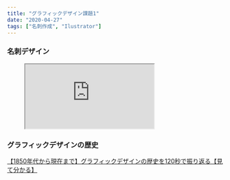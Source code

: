 ```yaml
---
title: "グラフィックデザイン課題1"
date: "2020-04-27"
tags: ["名刺作成", "Ilustrator"]
---
```

<h3 class="title is-5" >名刺デザイン</h3>
<figure class="is-fullwidth">
  <iframe src="https://drive.google.com/file/d/1DljMrPEo_ftvRiAGvZxlE3xGd-eAnlUq/preview"></iframe>
</figure>
<h3 class="title is-5" >グラフィックデザインの歴史</h3>
<p><a href="https://www.seleqt.net/design/history/" >【1850年代から現在まで】グラフィックデザインの歴史を120秒で振り返る【見て分かる】</a></p>